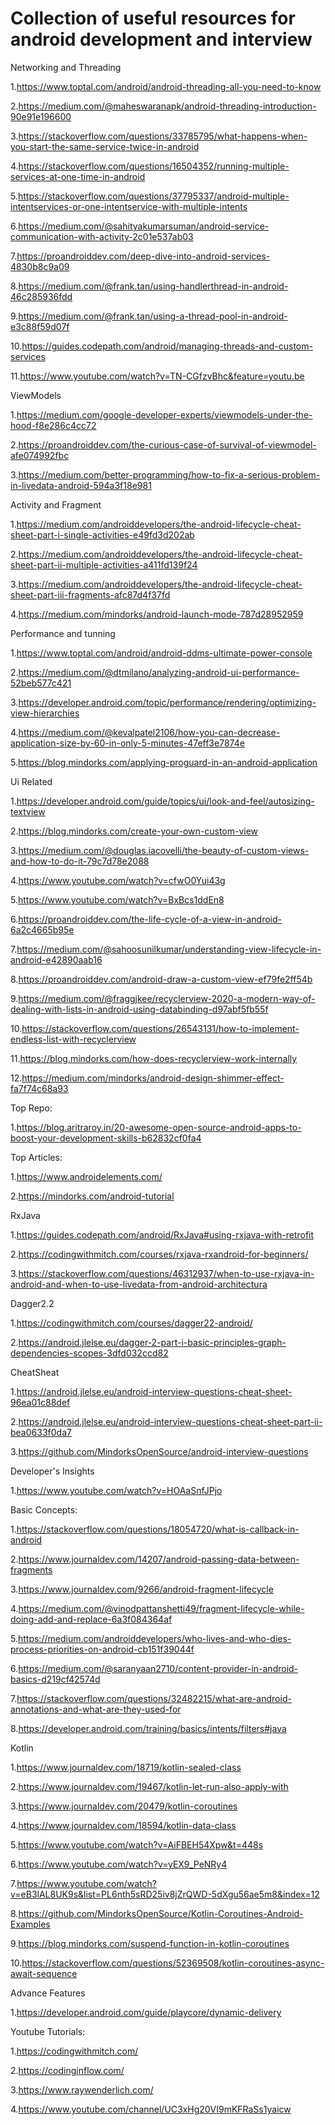 # Collection of useful resources for android development and interview

Networking and Threading


1.https://www.toptal.com/android/android-threading-all-you-need-to-know

2.https://medium.com/@maheswaranapk/android-threading-introduction-90e91e196600

3.https://stackoverflow.com/questions/33785795/what-happens-when-you-start-the-same-service-twice-in-android

4.https://stackoverflow.com/questions/16504352/running-multiple-services-at-one-time-in-android

5.https://stackoverflow.com/questions/37795337/android-multiple-intentservices-or-one-intentservice-with-multiple-intents

6.https://medium.com/@sahityakumarsuman/android-service-communication-with-activity-2c01e537ab03

7.https://proandroiddev.com/deep-dive-into-android-services-4830b8c9a09

8.https://medium.com/@frank.tan/using-handlerthread-in-android-46c285936fdd

9.https://medium.com/@frank.tan/using-a-thread-pool-in-android-e3c88f59d07f

10.https://guides.codepath.com/android/managing-threads-and-custom-services

11.https://www.youtube.com/watch?v=TN-CGfzvBhc&feature=youtu.be

ViewModels

1.https://medium.com/google-developer-experts/viewmodels-under-the-hood-f8e286c4cc72

2.https://proandroiddev.com/the-curious-case-of-survival-of-viewmodel-afe074992fbc

3.https://medium.com/better-programming/how-to-fix-a-serious-problem-in-livedata-android-594a3f18e981


Activity and Fragment


1.https://medium.com/androiddevelopers/the-android-lifecycle-cheat-sheet-part-i-single-activities-e49fd3d202ab

2.https://medium.com/androiddevelopers/the-android-lifecycle-cheat-sheet-part-ii-multiple-activities-a411fd139f24

3.https://medium.com/androiddevelopers/the-android-lifecycle-cheat-sheet-part-iii-fragments-afc87d4f37fd

4.https://medium.com/mindorks/android-launch-mode-787d28952959


Performance and tunning


1.https://www.toptal.com/android/android-ddms-ultimate-power-console

2.https://medium.com/@dtmilano/analyzing-android-ui-performance-52beb577c421

3.https://developer.android.com/topic/performance/rendering/optimizing-view-hierarchies

4.https://medium.com/@kevalpatel2106/how-you-can-decrease-application-size-by-60-in-only-5-minutes-47eff3e7874e

5.https://blog.mindorks.com/applying-proguard-in-an-android-application


Ui Related


1.https://developer.android.com/guide/topics/ui/look-and-feel/autosizing-textview

2.https://blog.mindorks.com/create-your-own-custom-view

3.https://medium.com/@douglas.iacovelli/the-beauty-of-custom-views-and-how-to-do-it-79c7d78e2088

4.https://www.youtube.com/watch?v=cfwO0Yui43g

5.https://www.youtube.com/watch?v=BxBcs1ddEn8

6.https://proandroiddev.com/the-life-cycle-of-a-view-in-android-6a2c4665b95e

7.https://medium.com/@sahoosunilkumar/understanding-view-lifecycle-in-android-e42890aab16

8.https://proandroiddev.com/android-draw-a-custom-view-ef79fe2ff54b

9.https://medium.com/@fraggjkee/recyclerview-2020-a-modern-way-of-dealing-with-lists-in-android-using-databinding-d97abf5fb55f

10.https://stackoverflow.com/questions/26543131/how-to-implement-endless-list-with-recyclerview

11.https://blog.mindorks.com/how-does-recyclerview-work-internally

12.https://medium.com/mindorks/android-design-shimmer-effect-fa7f74c68a93


Top Repo:

1.https://blog.aritraroy.in/20-awesome-open-source-android-apps-to-boost-your-development-skills-b62832cf0fa4


Top Articles:

1.https://www.androidelements.com/

2.https://mindorks.com/android-tutorial


RxJava

1.https://guides.codepath.com/android/RxJava#using-rxjava-with-retrofit

2.https://codingwithmitch.com/courses/rxjava-rxandroid-for-beginners/

3.https://stackoverflow.com/questions/46312937/when-to-use-rxjava-in-android-and-when-to-use-livedata-from-android-architectura


Dagger2.2

1.https://codingwithmitch.com/courses/dagger22-android/

2.https://android.jlelse.eu/dagger-2-part-i-basic-principles-graph-dependencies-scopes-3dfd032ccd82


CheatSheat

1.https://android.jlelse.eu/android-interview-questions-cheat-sheet-96ea01c88def

2.https://android.jlelse.eu/android-interview-questions-cheat-sheet-part-ii-bea0633f0da7

3.https://github.com/MindorksOpenSource/android-interview-questions


Developer's Insights

1.https://www.youtube.com/watch?v=HOAaSnfJPjo


Basic Concepts:

1.https://stackoverflow.com/questions/18054720/what-is-callback-in-android

2.https://www.journaldev.com/14207/android-passing-data-between-fragments

3.https://www.journaldev.com/9266/android-fragment-lifecycle

4.https://medium.com/@vinodpattanshetti49/fragment-lifecycle-while-doing-add-and-replace-6a3f084364af

5.https://medium.com/androiddevelopers/who-lives-and-who-dies-process-priorities-on-android-cb151f39044f

6.https://medium.com/@saranyaan2710/content-provider-in-android-basics-d219cf42574d

7.https://stackoverflow.com/questions/32482215/what-are-android-annotations-and-what-are-they-used-for

8.https://developer.android.com/training/basics/intents/filters#java


Kotlin

1.https://www.journaldev.com/18719/kotlin-sealed-class

2.https://www.journaldev.com/19467/kotlin-let-run-also-apply-with

3.https://www.journaldev.com/20479/kotlin-coroutines

4.https://www.journaldev.com/18594/kotlin-data-class

5.https://www.youtube.com/watch?v=AiFBEH54Xpw&t=448s

6.https://www.youtube.com/watch?v=yEX9_PeNRy4

7.https://www.youtube.com/watch?v=eB3lAL8UK9s&list=PL6nth5sRD25iv8jZrQWD-5dXgu56ae5m8&index=12

8.https://github.com/MindorksOpenSource/Kotlin-Coroutines-Android-Examples

9.https://blog.mindorks.com/suspend-function-in-kotlin-coroutines

10.https://stackoverflow.com/questions/52369508/kotlin-coroutines-async-await-sequence

Advance Features

1.https://developer.android.com/guide/playcore/dynamic-delivery


Youtube Tutorials:

1.https://codingwithmitch.com/

2.https://codinginflow.com/

3.https://www.raywenderlich.com/

4.https://www.youtube.com/channel/UC3xHg20VI9mKFRaSs1yaicw
